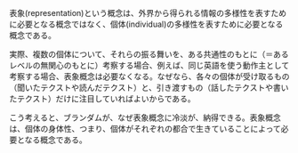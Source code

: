 表象(representation)という概念は、外界から得られる情報の多様性を表すために必要となる概念ではなく、個体(individual)の多様性を表すために必要となる概念である。

実際、複数の個体について、それらの振る舞いを、ある共通性のもとに（＝あるレベルの無関心のもとに）考察する場合、例えば、同じ英語を使う動作主として考察する場合、表象概念は必要なくなる。なぜなら、各々の個体が受け取るもの（聞いたテクストや読んだテクスト）と、引き渡すもの（話したテクストや書いたテクスト）だけに注目していればよいからである。

こう考えると、ブランダムが、なぜ表象概念に冷淡が、納得できる。表象概念は、個体の身体性、つまり、個体がそれぞれの都合で生きていることによって必要となる概念である。
